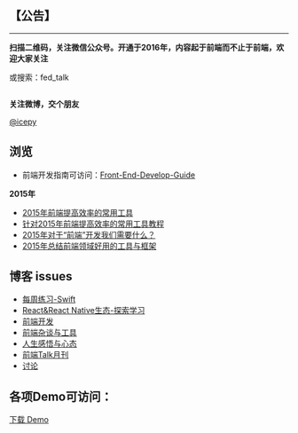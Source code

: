 ## 【公告】
----

**扫描二维码，关注微信公众号。开通于2016年，内容起于前端而不止于前端，欢迎大家关注**

或搜索：fed_talk

<div align="center">
<img src="https://raw.githubusercontent.com/icepy/_posts/master/img/weixin.jpg" alt=""/><br>
</div>


**关注微博，交个朋友**

[@icepy](http://weibo.com/2455876310)

## 浏览

- 前端开发指南可访问：[Front-End-Develop-Guide](https://github.com/icepy/Front-End-Develop-Guide)

**2015年**

- [2015年前端提高效率的常用工具](https://github.com/icepy/_posts/blob/master/blog/2015%E5%B9%B4%E5%89%8D%E7%AB%AF%E6%8F%90%E9%AB%98%E6%95%88%E7%8E%87%E7%9A%84%E5%B8%B8%E7%94%A8%E5%B7%A5%E5%85%B7.md)
- [针对2015年前端提高效率的常用工具教程](https://github.com/icepy/_posts/blob/master/blog/%E9%92%88%E5%AF%B92015%E5%B9%B4%E5%89%8D%E7%AB%AF%E6%8F%90%E9%AB%98%E6%95%88%E7%8E%87%E7%9A%84%E5%B7%A5%E5%85%B7%E7%9A%84%E6%95%99%E7%A8%8B%E9%9B%86%E5%90%88.md)
- [2015年对于“前端”开发我们需要什么？](https://github.com/icepy/_posts/blob/master/blog/%E5%AF%B9%E4%BA%8E%E2%80%9C%E5%89%8D%E7%AB%AF%E2%80%9D%E5%BC%80%E5%8F%91%E6%88%91%E4%BB%AC%E9%9C%80%E8%A6%81%E4%BB%80%E4%B9%88%EF%BC%9F.md)
- [2015年总结前端领域好用的工具与框架](https://github.com/icepy/_posts/issues/19)

## 博客 issues

- [每周练习-Swift](https://github.com/icepy/_posts/labels/%E6%AF%8F%E5%91%A8%E7%BB%83%E4%B9%A0-Swift)
- [React&React Native生态-探索学习](https://github.com/icepy/_posts/labels/React%26React%20Native%E7%94%9F%E6%80%81-%E6%8E%A2%E7%B4%A2%E4%B8%8E%E5%AD%A6%E4%B9%A0)
- [前端开发](https://github.com/icepy/_posts/labels/%E5%89%8D%E7%AB%AF%E5%BC%80%E5%8F%91)
- [前端杂谈与工具](https://github.com/icepy/_posts/labels/%E5%89%8D%E7%AB%AF%E6%9D%82%E8%B0%88%E4%B8%8E%E5%B7%A5%E5%85%B7)
- [人生感悟与心态](https://github.com/icepy/_posts/labels/%E4%BA%BA%E7%94%9F%E6%84%9F%E6%82%9F%E4%B8%8E%E5%BF%83%E6%80%81)
- [前端Talk月刊](https://github.com/icepy/_posts/issues?q=is%3Aissue+is%3Aopen+label%3A%E5%89%8D%E7%AB%AFTalk%E6%9C%88%E5%88%8A)
- [讨论](https://github.com/icepy/_posts/issues?q=is%3Aissue+is%3Aopen+label%3A%E8%AE%A8%E8%AE%BA)

## 各项Demo可访问：

[下载 Demo](https://github.com/icepy/_posts/tree/master/demo)
